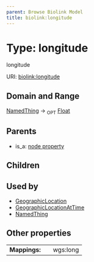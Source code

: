```yaml
---
parent: Browse Biolink Model
title: biolink:longitude
---
```


# Type: longitude


longitude

URI: [biolink:longitude](https://w3id.org/biolink/vocab/longitude)

## Domain and Range

[NamedThing](NamedThing.md) ->  <sub>OPT</sub> [Float](types/Float.md)

## Parents

 *  is_a: [node property](node_property.md)

## Children


## Used by

 * [GeographicLocation](GeographicLocation.md)
 * [GeographicLocationAtTime](GeographicLocationAtTime.md)
 * [NamedThing](NamedThing.md)

## Other properties

|  |  |  |
| --- | --- | --- |
| **Mappings:** | | wgs:long |

